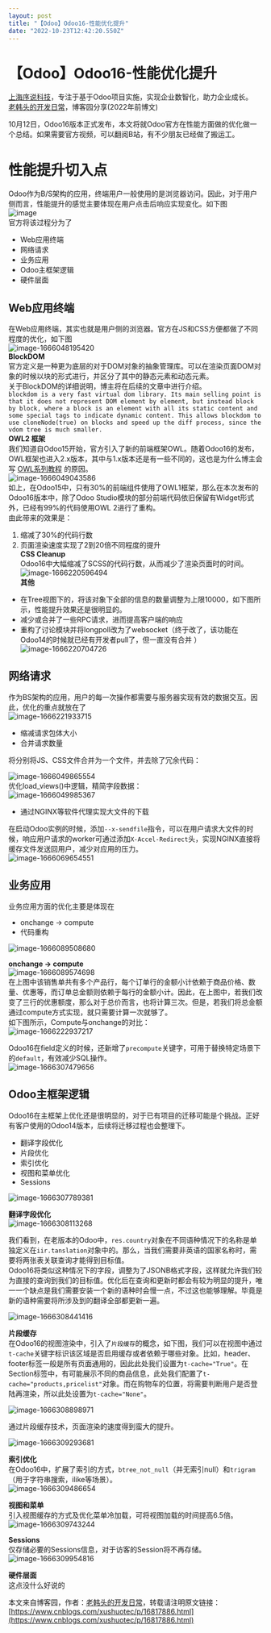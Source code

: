 ```yaml
---
layout: post
title: "【Odoo】Odoo16-性能优化提升"
date: "2022-10-23T12:42:20.550Z"
---
```

【Odoo】Odoo16-性能优化提升
===================

[上海序说科技](https://www.xushuotec.com)，专注于基于Odoo项目实施，实现企业数智化，助力企业成长。  
[老韩头的开发日常](https://www.cnblogs.com/xushuotec/)，博客园分享(2022年前博文)

10月12日，Odoo16版本正式发布，本文将就Odoo官方在性能方面做的优化做一个总结。如果需要官方视频，可以翻阅B站，有不少朋友已经做了搬运工。

性能提升切入点
=======

Odoo作为B/S架构的应用，终端用户一般使用的是浏览器访问。因此，对于用户侧而言，性能提升的感觉主要体现在用户点击后响应实现变化。如下图  
![image](https://odoo.xushuotec.com/upload/2022/10/image.png)  
官方将该过程分为了

*   Web应用终端
*   网络请求
*   业务应用
*   Odoo主框架逻辑
*   硬件层面

Web应用终端
-------

在Web应用终端，其实也就是用户侧的浏览器。官方在JS和CSS方便都做了不同程度的优化，如下图  
![image-1666048195420](https://odoo.xushuotec.com/upload/2022/10/image-1666048195420.png)  
**BlockDOM**  
官方定义是一种更为底层的对于DOM对象的抽象管理库。可以在渲染页面DOM对象的时候以块的形式进行，并区分了其中的静态元素和动态元素。  
关于BlockDOM的详细说明，博主将在后续的文章中进行介绍。  
`blockdom is a very fast virtual dom library. Its main selling point is that it does not represent DOM element by element, but instead block by block, where a block is an element with all its static content and some special tags to indicate dynamic content. This allows blockdom to use cloneNode(true) on blocks and speed up the diff process, since the vdom tree is much smaller.`  
**OWL2 框架**  
我们知道自Odoo15开始，官方引入了新的前端框架OWL。随着Odoo16的发布，OWL框架也进入2.x版本，其中与1.x版本还是有一些不同的，这也是为什么博主会写 [OWL系列教程](https://odoo.xushuotec.com/archives/odoo) 的原因。  
![image-1666049043586](https://odoo.xushuotec.com/upload/2022/10/image-1666049043586.png)  
如上，在Odoo15中，只有30%的前端组件使用了OWL1框架，那么在本次发布的Odoo16版本中，除了Odoo Studio模块的部分前端代码依旧保留有Widget形式外，已经有99%的代码使用OWL 2进行了重构。  
由此带来的效果是：

1.  缩减了30%的代码行数
2.  页面渲染速度实现了2到20倍不同程度的提升  
    **CSS Cleanup**  
    Odoo16中大幅缩减了SCSS的代码行数，从而减少了渲染页面时的时间。  
    ![image-1666220596494](https://odoo.xushuotec.com/upload/2022/10/image-1666220596494.png)  
    **其他**

*   在Tree视图下的，将该对象下全部的信息的数量调整为上限10000，如下图所示，性能提升效果还是很明显的。
*   减少或合并了一些RPC请求，进而提高客户端的响应
*   重构了讨论模块并将longpoll改为了websocket（终于改了，该功能在Odoo14的时候就已经有开发者pull了，但一直没有合并 ）  
    ![image-1666220704726](https://odoo.xushuotec.com/upload/2022/10/image-1666220704726.png)

网络请求
----

作为BS架构的应用，用户的每一次操作都需要与服务器实现有效的数据交互。因此，优化的重点就放在了  
![image-1666221933715](https://odoo.xushuotec.com/upload/2022/10/image-1666221933715.png)

*   缩减请求包体大小
*   合并请求数量

将分别将JS、CSS文件合并为一个文件，并去除了冗余代码：

![image-1666049865554](https://odoo.xushuotec.com/upload/2022/10/image-1666049865554.png)  
优化load\_views()中逻辑，精简字段数据：  
![image-1666049985367](https://odoo.xushuotec.com/upload/2022/10/image-1666049985367.png)

*   通过NGINX等软件代理实现大文件的下载

在启动Odoo实例的时候，添加`--x-sendfile`指令，可以在用户请求大文件的时候，响应用户请求的worker可通过添加`X-Accel-Redirect`头，实现NGINX直接将缓存文件发送回用户，减少对应用的压力。  
![image-1666069654551](https://odoo.xushuotec.com/upload/2022/10/image-1666069654551.png)

业务应用
----

业务应用方面的优化主要是体现在

*   onchange -> compute
*   代码重构

![image-1666089508680](https://odoo.xushuotec.com/upload/2022/10/image-1666089508680.png)

**onchange -> compute**  
![image-1666089574698](https://odoo.xushuotec.com/upload/2022/10/image-1666089574698.png)  
在上图中该销售单共有多个产品行，每个订单行的金额小计依赖于商品价格、数量、优惠等，而订单总金额则依赖于每行的金额小计。因此，在上图中，若我们改变了三行的优惠额度，那么对于总价而言，也将计算三次。但是，若我们将总金额通过compute方式实现，就只需要计算一次就够了。  
如下图所示，Compute与onchange的对比：  
![image-1666222937217](https://odoo.xushuotec.com/upload/2022/10/image-1666222937217.png)

Odoo16在field定义的时候，还新增了`precompute`关键字，可用于替换特定场景下的`default`，有效减少SQL操作。  
![image-1666307479656](https://odoo.xushuotec.com/upload/2022/10/image-1666307479656.png)

Odoo主框架逻辑
---------

Odoo16在主框架上优化还是很明显的，对于已有项目的迁移可能是个挑战。正好有客户使用的Odoo14版本，后续将迁移过程也会整理下。

*   翻译字段优化
*   片段优化
*   索引优化
*   视图和菜单优化
*   Sessions

![image-1666307789381](https://odoo.xushuotec.com/upload/2022/10/image-1666307789381.png)

**翻译字段优化**  
![image-1666308113268](https://odoo.xushuotec.com/upload/2022/10/image-1666308113268.png)

我们看到，在老版本的Odoo中，`res.country`对象在不同语种情况下的名称是单独定义在`iir.tanslation`对象中的。那么，当我们需要非英语的国家名称时，需要将两张表关联查询才能得到目标值。  
Odoo16将类似这种情况下的字段，调整为了JSONB格式字段，这样就允许我们较为直接的查询到我们的目标值。优化后在查询和更新时都会有较为明显的提升，唯一一个缺点是我们需要安装一个新的语种时会慢一点，不过这也能够理解。毕竟是新的语种需要将所涉及到的翻译全部都更新一遍。

![image-1666308441416](https://odoo.xushuotec.com/upload/2022/10/image-1666308441416.png)

**片段缓存**  
在Odoo16的视图渲染中，引入了`片段缓存`的概念，如下图，我们可以在视图中通过`t-cache`关键字标识该区域是否启用缓存或者依赖于哪些对象。比如，header、footer标签一般是所有页面通用的，因此此处我们设置为`t-cache="True"`。在Section标签中，有可能展示不同的商品信息，此处我们配置了`t-cache="products,pricelist"`对象。而在购物车的位置，将需要判断用户是否登陆再渲染，所以此处设置为`t-cache="None"`。

![image-1666308898971](https://odoo.xushuotec.com/upload/2022/10/image-1666308898971.png)

通过片段缓存技术，页面渲染的速度得到蛮大的提升。

![image-1666309293681](https://odoo.xushuotec.com/upload/2022/10/image-1666309293681.png)

**索引优化**  
在Odoo16中，扩展了索引的方式，`btree_not_null`（并无索引null）和`trigram`（用于字符串搜索，ilike等场景）。  
![image-1666309486654](https://odoo.xushuotec.com/upload/2022/10/image-1666309486654.png)

**视图和菜单**  
引入视图缓存的方式及优化菜单冷加载，可将视图加载的时间提高6.5倍。  
![image-1666309743244](https://odoo.xushuotec.com/upload/2022/10/image-1666309743244.png)

**Sessions**  
仅存储必要的Sessions信息，对于访客的Session将不再存储。  
![image-1666309954816](https://odoo.xushuotec.com/upload/2022/10/image-1666309954816.png)

**硬件层面**  
这点没什么好说的

本文来自博客园，作者：[老韩头的开发日常](https://www.cnblogs.com/xushuotec/)，转载请注明原文链接：[https://www.cnblogs.com/xushuotec/p/16817886.html](https://www.cnblogs.com/xushuotec/p/16817886.html)